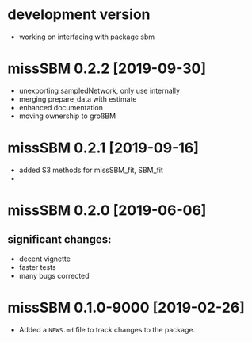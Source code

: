 # development version

  - working on interfacing with package sbm

# missSBM 0.2.2 [2019-09-30]

  - unexporting sampledNetwork, only use internally
  - merging prepare_data with estimate
  - enhanced documentation
  - moving ownership to großBM

# missSBM 0.2.1 [2019-09-16]
 
  - added S3 methods for missSBM_fit, SBM_fit
  - 

# missSBM 0.2.0 [2019-06-06]

## significant changes:
  - decent vignette
  - faster tests
  - many bugs corrected

# missSBM 0.1.0-9000 [2019-02-26]

* Added a `NEWS.md` file to track changes to the package.

